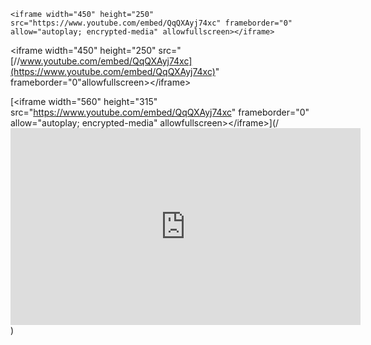 ```
<iframe width="450" height="250" src="https://www.youtube.com/embed/QqQXAyj74xc" frameborder="0" allow="autoplay; encrypted-media" allowfullscreen></iframe>
```

&lt;iframe width="450" height="250" src="[//www.youtube.com/embed/QqQXAyj74xc](https://www.youtube.com/embed/QqQXAyj74xc)" frameborder="0"allowfullscreen&gt;&lt;/iframe&gt;

[&lt;iframe width="560" height="315" src="https://www.youtube.com/embed/QqQXAyj74xc" frameborder="0" allow="autoplay; encrypted-media" allowfullscreen&gt;&lt;/iframe&gt;](/<iframe width="560" height="315" src="https://www.youtube.com/embed/QqQXAyj74xc" frameborder="0" allow="autoplay; encrypted-media" allowfullscreen></iframe>)

